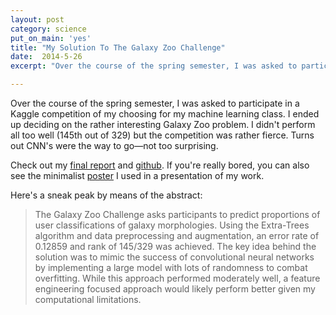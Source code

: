 ```yaml
---
layout: post
category: science
put_on_main: 'yes'
title: "My Solution To The Galaxy Zoo Challenge"
date:  2014-5-26
excerpt: "Over the course of the spring semester, I was asked to participate in a Kaggle competition of my choosing for my machine learning class. I ended up deciding on the rather interesting Galaxy Zoo problem. I didn't perform all too well but the competition was rather fierce. Turns out CNN's were the way to go (not too surprising)."

---
```


Over the course of the spring semester, I was asked to participate in
a Kaggle competition of my choosing for my machine learning class. I
ended up deciding on the rather interesting Galaxy Zoo problem. I
didn't perform all too well (145th out of 329) but the competition was
rather fierce. Turns out CNN's were the way to go&mdash;not too surprising.

Check out my
[final report](http://mjd2.blogs.rice.edu/files/2014/05/report.pdf)
and [github](https://github.com/mattdelhey/kaggle-galaxy). If you're
really bored, you can also see the minimalist
[poster](http://mjd2.blogs.rice.edu/files/2014/04/poster1.pdf) I used
in a presentation of my work.

Here's a sneak peak by means of the abstract:

<blockquote>
The Galaxy Zoo Challenge asks participants to predict proportions of
user classifications of galaxy morphologies. Using the Extra-Trees
algorithm and data preprocessing and augmentation, an error rate of
0.12859 and rank of 145/329 was achieved. The key idea behind the
solution was to mimic the success of convolutional neural networks by
implementing a large model with lots of randomness to combat
overfitting. While this approach performed moderately well, a feature
engineering focused approach would likely perform better given my
computational limitations.
</blockquote>
